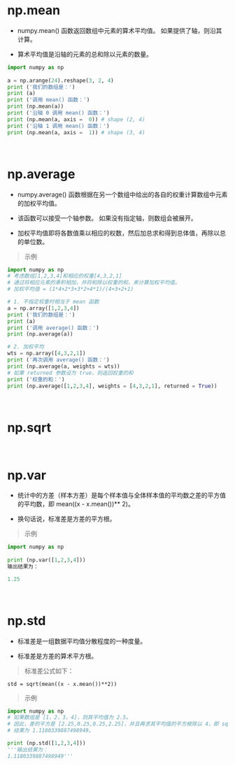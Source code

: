 &emsp;
# np.mean

- numpy.mean() 函数返回数组中元素的算术平均值。 如果提供了轴，则沿其计算。

- 算术平均值是沿轴的元素的总和除以元素的数量。

```python
import numpy as np 
 
a = np.arange(24).reshape(3, 2, 4)
print ('我们的数组是：')
print (a)
print ('调用 mean() 函数：')
print (np.mean(a)) 
print ('沿轴 0 调用 mean() 函数：')
print (np.mean(a, axis =  0)) # shape (2, 4)
print ('沿轴 1 调用 mean() 函数：')
print (np.mean(a, axis =  1)) # shape (3, 4)
```

&emsp;
# np.average
- numpy.average() 函数根据在另一个数组中给出的各自的权重计算数组中元素的加权平均值。

- 该函数可以接受一个轴参数。 如果没有指定轴，则数组会被展开。

- 加权平均值即将各数值乘以相应的权数，然后加总求和得到总体值，再除以总的单位数。

>示例
```python
import numpy as np 
# 考虑数组[1,2,3,4]和相应的权重[4,3,2,1]
# 通过将相应元素的乘积相加，并将和除以权重的和，来计算加权平均值。
# 加权平均值 = (1*4+2*3+3*2+4*1)/(4+3+2+1)

# 1. 不指定权重时相当于 mean 函数
a = np.array([1,2,3,4])  
print ('我们的数组是：')
print (a)
print ('调用 average() 函数：')
print (np.average(a))

# 2. 加权平均
wts = np.array([4,3,2,1])  
print ('再次调用 average() 函数：')
print (np.average(a, weights = wts))
# 如果 returned 参数设为 true，则返回权重的和  
print ('权重的和：')
print (np.average([1,2,3,4], weights = [4,3,2,1], returned = True))
```

&emsp;
# np.sqrt


&emsp;
# np.var
- 统计中的方差（样本方差）是每个样本值与全体样本值的平均数之差的平方值的平均数，即 mean((x - x.mean())** 2)。

- 换句话说，标准差是方差的平方根。

>示例
```python
import numpy as np
 
print (np.var([1,2,3,4]))
输出结果为：

1.25
```



&emsp;
# np.std
- 标准差是一组数据平均值分散程度的一种度量。

- 标准差是方差的算术平方根。

>标准差公式如下：
```
std = sqrt(mean((x - x.mean())**2))
```

>示例
```python
import numpy as np 
# 如果数组是 [1，2，3，4]，则其平均值为 2.5。 
# 因此，差的平方是 [2.25,0.25,0.25,2.25]，并且再求其平均值的平方根除以 4，即 sqrt(5/4) 
# 结果为 1.1180339887498949。

print (np.std([1,2,3,4]))
'''输出结果为：
1.1180339887498949'''
```

